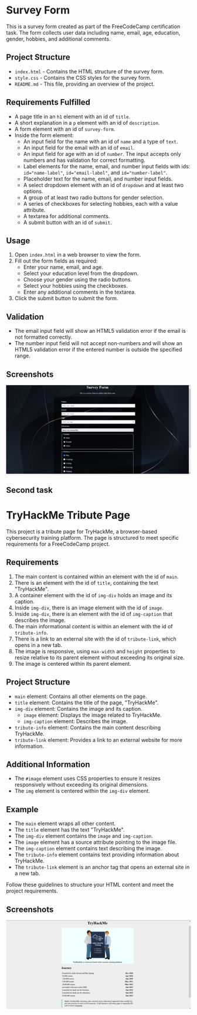 # Survey Form

This is a survey form created as part of the FreeCodeCamp certification task. The form collects user data including name, email, age, education, gender, hobbies, and additional comments.

## Project Structure
- `index.html` - Contains the HTML structure of the survey form.
- `style.css` - Contains the CSS styles for the survey form.
- `README.md` - This file, providing an overview of the project.

## Requirements Fulfilled
- A page title in an `h1` element with an id of `title`.
- A short explanation in a `p` element with an id of `description`.
- A form element with an id of `survey-form`.
- Inside the form element:
  - An input field for the name with an id of `name` and a type of `text`.
  - An input field for the email with an id of `email`.
  - An input field for age with an id of `number`. The input accepts only numbers and has validation for correct formatting.
  - Label elements for the name, email, and number input fields with ids: `id="name-label"`, `id="email-label"`, and `id="number-label"`.
  - Placeholder text for the name, email, and number input fields.
  - A select dropdown element with an id of `dropdown` and at least two options.
  - A group of at least two radio buttons for gender selection.
  - A series of checkboxes for selecting hobbies, each with a value attribute.
  - A textarea for additional comments.
  - A submit button with an id of `submit`.

## Usage
1. Open `index.html` in a web browser to view the form.
2. Fill out the form fields as required:
   - Enter your name, email, and age.
   - Select your education level from the dropdown.
   - Choose your gender using the radio buttons.
   - Select your hobbies using the checkboxes.
   - Enter any additional comments in the textarea.
3. Click the submit button to submit the form.

## Validation
- The email input field will show an HTML5 validation error if the email is not formatted correctly.
- The number input field will not accept non-numbers and will show an HTML5 validation error if the entered number is outside the specified range.

## Screenshots
![Survey Form](./first.png)


## Second task

# TryHackMe Tribute Page
This project is a tribute page for TryHackMe, a browser-based cybersecurity training platform. The page is structured to meet specific requirements for a FreeCodeCamp project.

## Requirements
1. The main content is contained within an element with the id of `main`.
2. There is an element with the id of `title`, containing the text "TryHackMe".
3. A container element with the id of `img-div` holds an image and its caption.
4. Inside `img-div`, there is an image element with the id of `image`.
5. Inside `img-div`, there is an element with the id of `img-caption` that describes the image.
6. The main informational content is within an element with the id of `tribute-info`.
7. There is a link to an external site with the id of `tribute-link`, which opens in a new tab.
8. The image is responsive, using `max-width` and `height` properties to resize relative to its parent element without exceeding its original size.
9. The image is centered within its parent element.

## Project Structure
- `main` element: Contains all other elements on the page.
- `title` element: Contains the title of the page, "TryHackMe".
- `img-div` element: Contains the image and its caption.
  - `image` element: Displays the image related to TryHackMe.
  - `img-caption` element: Describes the image.
- `tribute-info` element: Contains the main content describing TryHackMe.
- `tribute-link` element: Provides a link to an external website for more information.

## Additional Information
- The `#image` element uses CSS properties to ensure it resizes responsively without exceeding its original dimensions.
- The `img` element is centered within the `img-div` element.

## Example
- The `main` element wraps all other content.
- The `title` element has the text "TryHackMe".
- The `img-div` element contains the `image` and `img-caption`.
- The `image` element has a source attribute pointing to the image file.
- The `img-caption` element contains text describing the image.
- The `tribute-info` element contains text providing information about TryHackMe.
- The `tribute-link` element is an anchor tag that opens an external site in a new tab.

Follow these guidelines to structure your HTML content and meet the project requirements.

## Screenshots
![Survey Form](./second.png)

